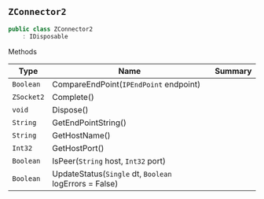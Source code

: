 ## `ZConnector2`

```csharp
public class ZConnector2
    : IDisposable

```

Methods

| Type | Name | Summary | 
| --- | --- | --- | 
| `Boolean` | CompareEndPoint(`IPEndPoint` endpoint) |  | 
| `ZSocket2` | Complete() |  | 
| `void` | Dispose() |  | 
| `String` | GetEndPointString() |  | 
| `String` | GetHostName() |  | 
| `Int32` | GetHostPort() |  | 
| `Boolean` | IsPeer(`String` host, `Int32` port) |  | 
| `Boolean` | UpdateStatus(`Single` dt, `Boolean` logErrors = False) |  | 


